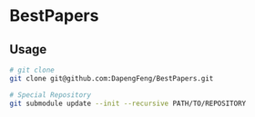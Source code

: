 # BestPapers

## Usage
```bash
# git clone
git clone git@github.com:DapengFeng/BestPapers.git

# Special Repository
git submodule update --init --recursive PATH/TO/REPOSITORY
```
